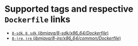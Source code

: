 # Supported tags and respective `Dockerfile` links

-	[`8-sdk`, `8`, `sdk` (*ibmjava/8-sdk/x86_64/Dockerfile*)](https://github.com/ibmruntimes/ci.docker/blob/master/ibmjava/8-sdk/x86_64/Dockerfile)
-	[`8-jre`, `jre` (*ibmjava/8-jre/x86_64/common/Dockerfile*)](https://github.com/ibmruntimes/ci.docker/blob/master/ibmjava/8-jre/x86_64/Dockerfile)

